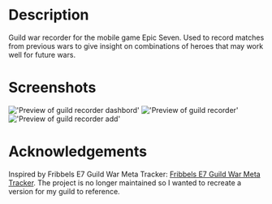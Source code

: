 # Description

Guild war recorder for the mobile game Epic Seven. Used to record matches from previous wars to give insight on combinations of heroes that may work well for future wars. 

# Screenshots

!['Preview of guild recorder dashbord'](https://user-images.githubusercontent.com/61166862/179322192-e247001e-6597-4387-9b70-8c7ffcab114d.png)
!['Preview of guild recorder'](https://user-images.githubusercontent.com/61166862/179321075-043f755a-39ca-4d18-a024-af50bd55c228.png)
!['Preview of guild recorder add'](https://user-images.githubusercontent.com/61166862/179320544-a483b972-c069-4483-a0bf-d97043c23470.png)

# Acknowledgements

Inspired by Fribbels E7 Guild War Meta Tracker: [Fribbels E7 Guild War Meta Tracker](https://fribbels.github.io/e7/gw-meta.html). The project is no longer maintained so I wanted to recreate a version for my guild to reference.